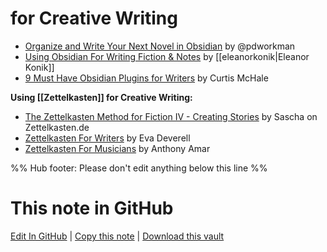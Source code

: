 # for Creative Writing

- [Organize and Write Your Next Novel in Obsidian](https://pdworkman.com/write-book-with-obsidian/) by @pdworkman
- [Using Obsidian For Writing Fiction & Notes](https://eleanorkonik.com/obsidian-for-writing/) by [[eleanorkonik|Eleanor Konik]]
- [9 Must Have Obsidian Plugins for Writers](https://curtismchale.ca/2022/01/10/9-obsidian-writing-plugins/) by Curtis McHale

**Using [[Zettelkasten]] for Creative Writing:**
- [The Zettelkasten Method for Fiction IV - Creating Stories](https://zettelkasten.de/posts/zettelkasten-fiction-writing-part-4-create-story/) by Sascha on Zettelkasten.de
- [Zettelkasten For Writers](https://www.eadeverell.com/zettelkasten/) by Eva Deverell
- [Zettelkasten For Musicians](https://anthonyamar.fr/Zettelkasten/Zettelkasten+for+musicians) by Anthony Amar


%% Hub footer: Please don't edit anything below this line %%

# This note in GitHub

<span class="git-footer">[Edit In GitHub](https://github.dev/obsidian-community/obsidian-hub/blob/main/04%20-%20Guides%2C%20Workflows%2C%20%26%20Courses/for%20Creative%20Writing.md "git-hub-edit-note") | [Copy this note](https://raw.githubusercontent.com/obsidian-community/obsidian-hub/main/04%20-%20Guides%2C%20Workflows%2C%20%26%20Courses/for%20Creative%20Writing.md "git-hub-copy-note") | [Download this vault](https://github.com/obsidian-community/obsidian-hub/archive/refs/heads/main.zip "git-hub-download-vault") </span>
